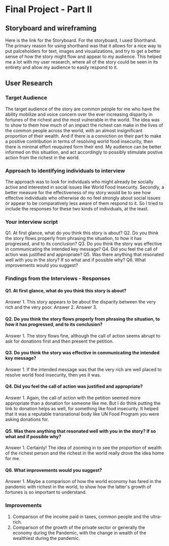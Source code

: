 # Final Project - Part II

## Storyboard and wireframing

Here is the link for the Storyboard. For the storyboard, I used Shorthand. The primary reason for using shorthand was that it allows for a nice way to put palceholders for text, images and visualizations, and try to get a better sense of how the story might flow and appear to my audience. This helped me a lot with my user research, where all of the story could be seen in its entirety and allow my audience to easily respond to it. 

## User Research

### Target Audience

The target audience of the story are common people for me who have the ability mobilize and voice concern over the ever increasing disparity in fortunes of the richest and the most vulnerable in the world. The idea was to show to them how much of an impact the richest can make in the lives of the common people across the world, with an almost insignificant proportion of their wealth. And if there is a conviction on their part to make a positive contribution in terms of resolving world food insecurity, then there is minimal effort reuquired form their end. My audience can be better informed on this situation, and act accordingly to possibly stimulate postive action from the richest in the world.

### Approach to identifying individuals to interview

The approach was to look for individuals who might already be socially active and interested in social issues like World Food Insecurity. Secondly, a better measure for the effectiveness of my story would be to see how effective individuals who otherwise do no feel strongly about social issues or appear to be comparatively less aware of them respond to it. So I tried to include the responses for these two kinds of individuals, at the least.

### Your interview script

Q1. At first glance, what do you think this story is about?
Q2. Do you think the story flows properly from phrasing the situation, to how it has progressed, and to its conclusion?
Q3. Do you think the story was effective in communicating the intended key message?
Q4. Did you feel the call of action was justified and appropriate?
Q5. Was there anything that resonated well with you in the story? If so what and if possible why?
Q6. What improvements would you suggest?

### Findings from the Interviews - Responses

#### Q1. At first glance, what do you think this story is about?
Answer 1. This story appears to be about the disparity between the very rich and the very poor.
Answer 2. 
Answer 3.

#### Q2. Do you think the story flows properly from phrasing the situation, to how it has progressed, and to its conclusion?
Answer 1. The story flows fine, although the call of action seems abrupt to ask for donations first and then present the petition. 

#### Q3. Do you think the story was effective in communicating the intended key message?
Answer 1. If the intended message was that the very rich are well placed to resolve world food insecurity, then yes it was.

#### Q4. Did you feel the call of action was justified and appropriate?
Answer 1. Again, the call of action with the petition seemed more appropriate than a donation for someone like me. But I do think putting the link to donation helps as well, for something like food insecurity. It helped that it was a reputable transnational body like UN Food Program you were asking donations for.

#### Q5. Was there anything that resonated well with you in the story? If so what and if possible why?
Answer 1. Certainly! The idea of zooming in to see the proportion of wealth of the richest person and the richest in the world really drove the idea home for me. 

#### Q6. What improvements would you suggest?
Answer 1. Maybe a comparison of how the world economy has fared in the pandemic with richest in the world, to show how the latter's growth of fortunes is so important to understand.

### Improvements

1) Comparison of the income paid in taxes, common people and the ultra-rich.
2) Comparison of the growth of the private sector or generally the economy during the Pandemic, with the change in wealth of the wealthiest during the pandemic. 

